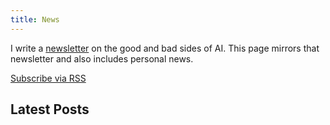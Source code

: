 ```yaml
---
title: News
---
```


I write a [newsletter](https://goodcomputer.substack.com/) on the good and bad sides of AI. This page mirrors that newsletter and also includes personal news.

[Subscribe via RSS](/index.xml)

## Latest Posts
